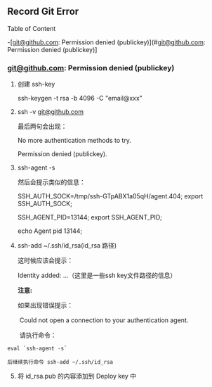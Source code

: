 ## Record Git Error

Table of Content


-[git@github.com: Permission denied (publickey)](#git@github.com: Permission denied (publickey)]


### git@github.com: Permission denied (publickey)

1. 创建 ssh-key 

    ssh-keygen -t rsa -b 4096 -C "email@xxx"

2. ssh -v git@github.com

    最后两句会出现：

    No more authentication methods to try.  

    Permission denied (publickey).

3. ssh-agent -s

    然后会提示类似的信息：

    SSH_AUTH_SOCK=/tmp/ssh-GTpABX1a05qH/agent.404; export SSH_AUTH_SOCK;  

    SSH_AGENT_PID=13144; export SSH_AGENT_PID;  

    echo Agent pid 13144;

4. ssh-add ~/.ssh/id_rsa(id_rsa 路径)

    这时候应该会提示：

    Identity added: ...（这里是一些ssh key文件路径的信息）
    
    **注意:**

    如果出现错误提示：

　　Could not open a connection to your authentication agent.

　　请执行命令：

    eval `ssh-agent -s`

    后继续执行命令 ssh-add ~/.ssh/id_rsa

5. 将 id_rsa.pub 的内容添加到 Deploy key 中
